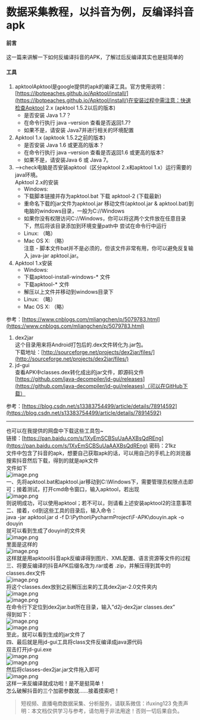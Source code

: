 # 数据采集教程，以抖音为例，反编译抖音apk


#### 前言
这一篇来讲解一下如何反编译抖音的APK，了解过后反编译其实也是挺简单的

#### 工具

1. apktoolApktool是google提供的apk的编译工具。官方使用说明：[https://ibotpeaches.github.io/Apktool/install/](https://ibotpeaches.github.io/Apktool/install/)在安装过程中需注意：快速检查Apktool 2.x (apktool 1.5.2以后的版本)
   - 是否安装 Java 1.7？
   - 在命令行执行 java –version 查看是否返回1.7?
   - 如果不是，请安装 Java7并进行相关的环境配置
2. Apktool 1.x (apktook 1.5.2之前的版本)<br>
   - 是否安装 Java 1.6 或更高的版本？
   - 在命令行执行 java –version 查看是否返回1.6 或更高的版本?
   - 如果不是，请安装Java 6 或 Java 7。
3. —>check电脑是否安装apktool（区分apktool 2.x和apktool 1.x）运行需要的java环境。<br>Apktool 2.x的安装<br>
   - Windows:
   - 下载脚本链接并存为apktool.bat 下载 apktool-2 (下载最新)
   - 重命名下载的jar文件为apktool.jar 移动文件(apktool.jar & apktool.bat)到电脑的windows目录，一般为C://Windows
   - 如果你没有权限访问C://Windows，你可以将这两个文件放在任意目录下，然后将该目录添加到环境变量path中 尝试在命令行中运行
   - Linux: （略）
   - Mac OS X: （略）<br>注意 - 脚本文件bat并不是必须的，但该文件非常有用，你可以避免反复输入 java-jar apktool.jar。
4. Apktool 1.x安装<br>
   - Windows:
   - 下载apktool-install-windows-* 文件
   - 下载apktool-* 文件
   - 解压以上文件并移动到windows目录下
   - Linux: （略）
   - Mac OS X: （略）

参考：[https://www.cnblogs.com/mliangchen/p/5079783.html](https://www.cnblogs.com/mliangchen/p/5079783.html)

1. dex2jar<br>这个目录用来将Android打包后的.dex文件转化为.jar包。<br>下载地址：[http://sourceforge.net/projects/dex2jar/files/](http://sourceforge.net/projects/dex2jar/files/)<br>
1. jd-gui<br>查看APK中classes.dex转化成出的jar文件，即源码文件<br>[https://github.com/java-decompiler/jd-gui/releases](https://github.com/java-decompiler/jd-gui/releases)（可以在GitHub下载）<br>

参考：[https://blog.csdn.net/s13383754499/article/details/78914592](https://blog.csdn.net/s13383754499/article/details/78914592)

---

也可以在我提供的网盘中下载这些工具包~<br>链接：[https://pan.baidu.com/s/1XyEmSCBSuUaAAXBsQdREng](https://pan.baidu.com/s/1XyEmSCBSuUaAAXBsQdREng) 密码：21kz<br>文件中包含了抖音的apk，想要自己获取apk的话，可以用自己的手机上的浏览器搜索抖音然后下载，得到的就是apk文件<br>文件如下<br>![image.png](https://cdn.nlark.com/yuque/0/2020/png/97322/1608944282145-2f49178a-cc8d-47c7-8436-56f449ac7f07.png#align=left&display=inline&height=67&margin=%5Bobject%20Object%5D&name=image.png&originHeight=134&originWidth=614&size=18335&status=done&style=none&width=307)<br>一、先将apktool.bat和apktool.jar移动到C:\Windows下，需要管理员权限点击即可；接着测试，打开cmd命令窗口，输入apktool，若出现<br>![image.png](https://cdn.nlark.com/yuque/0/2020/png/97322/1608944295579-8e420c1c-7dd2-4a53-a073-058aed90f6ef.png#align=left&display=inline&height=242&margin=%5Bobject%20Object%5D&name=image.png&originHeight=484&originWidth=1049&size=62374&status=done&style=none&width=524.5)<br>则说明成功，可以使用apktool；若不可以，则请看上述安装apktool2的注意事项<br>二、接着，cd到这些工具的目录后，输入命令：<br>java -jar apktool.jar d -f D:\Python\PycharmProject\F-APK\douyin.apk -o douyin<br>就可以看到生成了douyin的文件夹<br>![image.png](https://cdn.nlark.com/yuque/0/2020/png/97322/1608944309792-5bdaa3dc-0e05-4b48-bded-f346722593be.png#align=left&display=inline&height=173&margin=%5Bobject%20Object%5D&name=image.png&originHeight=346&originWidth=828&size=30775&status=done&style=none&width=414)<br>里面是这样的<br>![image.png](https://cdn.nlark.com/yuque/0/2020/png/97322/1608944321468-95542d63-11a9-46c3-ae0f-8585c1703124.png#align=left&display=inline&height=133&margin=%5Bobject%20Object%5D&name=image.png&originHeight=266&originWidth=588&size=26645&status=done&style=none&width=294)<br>这样就是用apktool抖音apk反编译得到图片、XML配置、语言资源等文件的过程<br>三、将要反编译的抖音APK后缀名改为.rar或者 .zip，并解压得到其中的classes.dex文件<br>![image.png](https://cdn.nlark.com/yuque/0/2020/png/97322/1608944336346-5811d0d3-4ab7-4e8d-b869-45bdb3df13ae.png#align=left&display=inline&height=246&margin=%5Bobject%20Object%5D&name=image.png&originHeight=491&originWidth=613&size=60895&status=done&style=none&width=306.5)<br>将这个classes.dex放到之前解压出来的工具dex2jar-2.0文件夹内<br>![image.png](https://cdn.nlark.com/yuque/0/2020/png/97322/1608944349575-3d61cbb5-eb96-49f8-896c-6f5087eb1bf3.png#align=left&display=inline&height=244&margin=%5Bobject%20Object%5D&name=image.png&originHeight=488&originWidth=623&size=69696&status=done&style=none&width=311.5)<br>![image.png](https://cdn.nlark.com/yuque/0/2020/png/97322/1608944361363-67d9c51e-7dc3-4f07-9a12-61bb7718826f.png#align=left&display=inline&height=238&margin=%5Bobject%20Object%5D&name=image.png&originHeight=476&originWidth=604&size=59501&status=done&style=none&width=302)<br>在命令行下定位到dex2jar.bat所在目录，输入”d2j-dex2jar classes.dex”<br>得到如下：<br>![image.png](https://cdn.nlark.com/yuque/0/2020/png/97322/1608944374709-417fe0ea-c992-4a75-8ced-7f2f14c79f39.png#align=left&display=inline&height=54&margin=%5Bobject%20Object%5D&name=image.png&originHeight=108&originWidth=750&size=8768&status=done&style=none&width=375)<br>![image.png](https://cdn.nlark.com/yuque/0/2020/png/97322/1608944386485-359980d6-6768-4ae6-ac77-5c3d57682162.png#align=left&display=inline&height=33&margin=%5Bobject%20Object%5D&name=image.png&originHeight=65&originWidth=604&size=8448&status=done&style=none&width=302)<br>至此，就可以看到生成的jar文件了<br>四、最后就是用jd-gui工具将class文件反编译成java源代码<br>双击打开jd-gui.exe<br>![image.png](https://cdn.nlark.com/yuque/0/2020/png/97322/1608944400127-3345b490-5065-4f4f-9546-cd9bc29527d5.png#align=left&display=inline&height=54&margin=%5Bobject%20Object%5D&name=image.png&originHeight=108&originWidth=597&size=10047&status=done&style=none&width=298.5)<br>![image.png](https://cdn.nlark.com/yuque/0/2020/png/97322/1608944410340-1e0fdc64-b464-49e4-943d-fd16b537f27e.png#align=left&display=inline&height=200&margin=%5Bobject%20Object%5D&name=image.png&originHeight=399&originWidth=596&size=22088&status=done&style=none&width=298)<br>然后将classes-dex2jar.jar文件拖入即可<br>![image.png](https://cdn.nlark.com/yuque/0/2020/png/97322/1608944424920-0b2ebd11-5d05-4352-9717-8199f8060eb7.png#align=left&display=inline&height=261&margin=%5Bobject%20Object%5D&name=image.png&originHeight=522&originWidth=806&size=55483&status=done&style=none&width=403)<br>这样一来反编译就成功啦！是不是挺简单！<br>怎么破解抖音的三个加密参数就……接着摸索吧！<br>


>
> 短视频、直播电商数据采集、分析服务，请联系微信：ifuxing123
> 免责声明：本文档仅供学习与参考，请勿用于非法用途！否则一切后果自负。
> 
